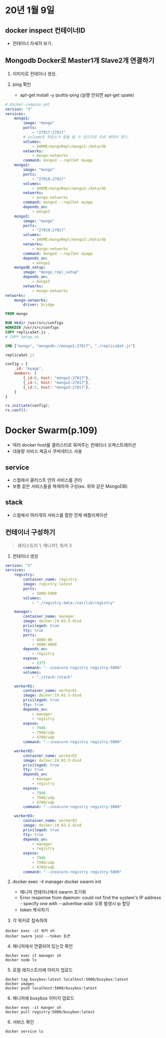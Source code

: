 # 20년 1월 9일

## docker inspect 컨테이너ID

+ 컨테이너 자세히 보기.


## Mongodb Docker로 Master1개 Slave2개 연결하기

1. 이미지로 컨테이너 생성. 

2. ping 확인
   + apt-get install -y iputtis-ping (실행 안되면 apt-get upate)

```yml
# docker-compose.yml
version: "3"
services:
    mongo1:
        image: "mongo"
        ports:
            - "27017:27017"
        # volume의 저장소가 충돌 될 수 있으므로 따로 해줘야 한다.
        volumes:
            - $HOME/mongoRepl/mongo1:/data/db
        networks:
            - mongo-networks
        command: mongod --replSet myapp
    mongo2:
        image: "mongo"
        ports:
            - "27018:27017"
        volumes:
            - $HOME/mongoRepl/mongo2:/data/db
        networks:
            - mongo-networks
        command: mongod --replSet myapp
        depends_on:
            - mongo1
    mongo3:
        image: "mongo"
        ports:
            - "27019:27017"
        volumes:
            - $HOME/mongoRepl/mongo3:/data/db
        networks:
            - mongo-networks
        command: mongod --replSet myapp
        depends_on:
            - mongo2
    mongodb_setup:
        image: "mongo_repl_setup"
        depends_on:
            - mongo3
        networks:
            - mongo-networks
networks:
    mongo-networks:
        driver: bridge
```

```dockerfile
FROM mongo

RUN mkdir /usr/src/configs
WORKDIR /usr/src/configs
COPY replicaSet.js .
# COPY setup.sh .

CMD ["mongo", "mongodb://mongo1:27017", "./replicaSet.js"]
```

```javascript
replicaSet.js

config = {
    _id: "myapp",
    members: [
        {_id:0, host: "mongo1:27017"},
        {_id:1, host: "mongo2:27017"},
        {_id:2, host: "mongo3:27017"},
    ]
}

rs.initiate(config);
rs.conf();
```

# Docker Swarm(p.109)

+ 여러 docker host를 클러스터로 묶어주는 컨에티너 오케스트레이션
+ 대용량 서비스 제공시 쿠버네티스 사용

## service 

+ 스웜에서 클러스트 안의 서비스를 관리
+ 보통 같은 서비스들을 복제하여 구성(ex. 위와 같은 MongoDB)

## stack

+ 스웜에서 여러개의  서비스를 합한 전체 애플리케이션

## 컨테이너 구성하기
> 레지스트리 1, 매니저1, 워커 3

1. 컨테이너 생성
   
```yml
version: "3"
services: 
    registry:
        container_name: registry
        image: registry:latest
        ports: 
            - 5000:5000
        volumes: 
            - "./registry-data:/var/lib/registry"

    manager:
        container_name: manager
        image: docker:19.03.5-dind
        privileged: true
        tty: true
        ports:
            - 8000:80
            - 9000:9000
        depends_on: 
            - registry
        expose: 
            - 3375
        command: "--insecure-registry registry:5000"
        volumes: 
            - "./stack:/stack"

    worker01:
        container_name: worker01
        image: docker:19.03.5-dind
        privileged: true
        tty: true
        depends_on: 
            - manager
            - registry
        expose: 
            - 7946
            - 7946/udp
            - 4789/udp
        command: "--insecure-registry registry:5000"

    worker02:
        container_name: worker02
        image: docker:19.03.5-dind
        privileged: true
        tty: true
        depends_on: 
            - manager
            - registry
        expose: 
            - 7946
            - 7946/udp
            - 4789/udp
        command: "--insecure-registry registry:5000"

    worker03:
        container_name: worker03
        image: docker:19.03.5-dind
        privileged: true
        tty: true
        depends_on: 
            - manager
            - registry
        expose: 
            - 7946
            - 7946/udp
            - 4789/udp
        command: "--insecure-registry registry:5000"
```

2. docker exec -it manager docker swarm init
   +  매니저 컨테이너에서 swarm 초기화
   + Error response from daemon: could not find the system's IP address - specify one with --advertise-addr 오류 발생시 ip 할당
   + token 복사하기

3. 각 워커로 접속하여 

```shell
docker exec -it 워커 sh
docker swarm join --token 토큰
```

4. 매니저에서 연결되어 있는것 확인

```shell
docker exec it manager sh
docker node ls
```

5. 로컬 레지스트리에 이미지 업로드

```
docker tag busybox:latest localhost:5000/busybox:latest
docker images
docker push localhost:5000/busybox:latest
```

6. 매니저에 busybox 이미지 업로드

```shell
docker exec -it manger sh
docker pull registry:5000/busybox:latest
```

6. 서비스 확인

```shell
docker service ls
```
